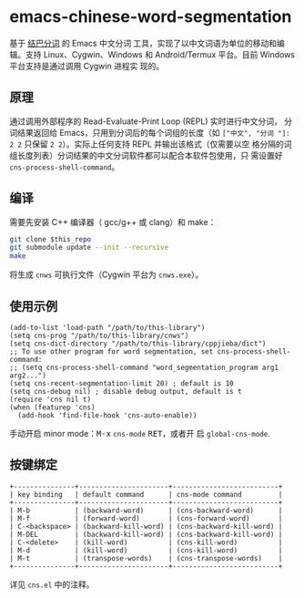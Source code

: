 
# emacs-chinese-word-segmentation

基于 [结巴分词](https://github.com/yanyiwu/cppjieba) 的 Emacs 中文分词
工具，实现了以中文词语为单位的移动和编辑。支持 Linux、Cygwin、Windows
和 Android/Termux 平台。目前 Windows 平台支持是通过调用 Cygwin 进程实
现的。

## 原理

通过调用外部程序的 Read-Evaluate-Print Loop (REPL) 实时进行中文分词，
分词结果返回给 Emacs，只用到分词后的每个词组的长度（如 `["中文", "分词
"]: 2 2` 只保留 `2 2`）。实际上任何支持 REPL 并输出该格式（仅需要以空
格分隔的词组长度列表）分词结果的中文分词软件都可以配合本软件包使用，只
需设置好 `cns-process-shell-command`。

## 编译

需要先安装 C++ 编译器（ gcc/g++ 或 clang）和 make：

```sh
git clone $this_repo
git submodule update --init --recursive
make
```

将生成 `cnws` 可执行文件（Cygwin 平台为 `cnws.exe`）。

## 使用示例

```elisp
(add-to-list 'load-path "/path/to/this-library")
(setq cns-prog "/path/to/this-library/cnws")
(setq cns-dict-directory "/path/to/this-library/cppjieba/dict")
;; To use other program for word segmentation, set cns-process-shell-command:
;; (setq cns-process-shell-command "word_segmentation_program arg1 arg2...")
(setq cns-recent-segmentation-limit 20) ; default is 10
(setq cns-debug nil) ; disable debug output, default is t
(require 'cns nil t)
(when (featurep 'cns)
  (add-hook 'find-file-hook 'cns-auto-enable))
```

手动开启 minor mode：<kbd>M-x</kbd> `cns-mode` <kbd>RET</kbd>，或者开
启 `global-cns-mode`.

## 按键绑定

```
+---------------+----------------------+--------------------------+
| key binding   | default command      | cns-mode command         |
+---------------+----------------------+--------------------------+
| M-b           | (backward-word)      | (cns-backward-word)      |
| M-f           | (forward-word)       | (cns-forward-word)       |
| C-<backspace> | (backward-kill-word) | (cns-backward-kill-word) |
| M-DEL         | (backward-kill-word) | (cns-backward-kill-word) |
| C-<delete>    | (kill-word)          | (cns-kill-word)          |
| M-d           | (kill-word)          | (cns-kill-word)          |
| M-t           | (transpose-words)    | (cns-transpose-words)    |
+---------------+----------------------+--------------------------+
```

详见 `cns.el` 中的注释。
